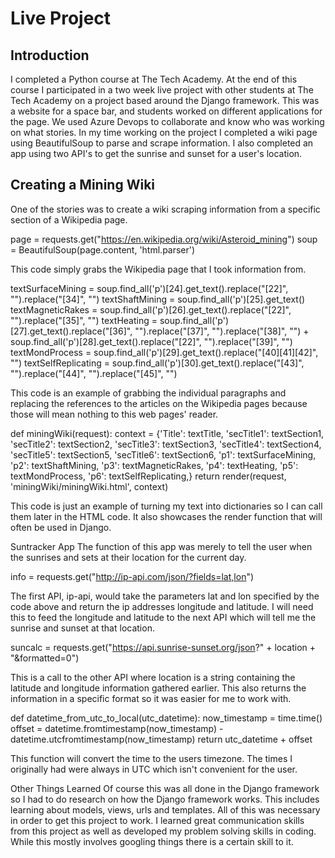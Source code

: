 # Live Project
## Introduction
I completed a Python course at The Tech Academy. At the end of this course I participated in a two week live project with other students at The Tech Academy on a project based around the Django framework. This was a website for a space bar, and students worked on different applications for the page. We used Azure Devops to collaborate and know who was working on what stories. In my time working on the project I completed a wiki page using BeautifulSoup to parse and scrape information. I also completed an app using two API's to get the sunrise and sunset for a user's location.

## Creating a Mining Wiki
One of the stories was to create a wiki scraping information from a specific section of a Wikipedia page.
  
  page = requests.get("https://en.wikipedia.org/wiki/Asteroid_mining")
  soup = BeautifulSoup(page.content, 'html.parser')
  
This code simply grabs the Wikipedia page that I took information from.

  textSurfaceMining = soup.find_all('p')[24].get_text().replace("[22]", "").replace("[34]", "")
  textShaftMining = soup.find_all('p')[25].get_text()
  textMagneticRakes = soup.find_all('p')[26].get_text().replace("[22]", "").replace("[35]", "")
  textHeating = soup.find_all('p')[27].get_text().replace("[36]", "").replace("[37]", "").replace("[38]", "") + soup.find_all('p')[28].get_text().replace("[22]", "").replace("[39]", "")
  textMondProcess = soup.find_all('p')[29].get_text().replace("[40][41][42]", "")
  textSelfReplicating = soup.find_all('p')[30].get_text().replace("[43]", "").replace("[44]", "").replace("[45]", "")
  
This code is an example of grabbing the individual paragraphs and replacing the references to the articles on the Wikipedia pages because those will mean nothing to this web pages' reader.

  def miningWiki(request):
      context = {'Title': textTitle, 'secTitle1': textSection1, 'secTitle2': textSection2, 'secTitle3': textSection3, 'secTitle4': textSection4, 'secTitle5': textSection5, 'secTitle6': textSection6, 'p1': textSurfaceMining, 'p2': textShaftMining, 'p3': textMagneticRakes, 'p4': textHeating, 'p5': textMondProcess, 'p6': textSelfReplicating,}
      return render(request, 'miningWiki/miningWiki.html', context)

This code is just an example of turning my text into dictionaries so I can call them later in the HTML code. It also showcases the render function that will often be used in Django.

Suntracker App
The function of this app was merely to tell the user when the sunrises and sets at their location for the current day.

  info = requests.get("http://ip-api.com/json/?fields=lat,lon")
  
The first API, ip-api, would take the parameters lat and lon specified by the code above and return the ip addresses longitude and latitude. I will need this to feed the longitude and latitude to the next API which will tell me the sunrise and sunset at that location.

  suncalc = requests.get("https://api.sunrise-sunset.org/json?" + location + "&formatted=0")
  
This is a call to the other API where location is a string containing the latitude and longitude information gathered earlier. This also returns the information in a specific format so it was easier for me to work with.

  def datetime_from_utc_to_local(utc_datetime):
    now_timestamp = time.time()
    offset = datetime.fromtimestamp(now_timestamp) - datetime.utcfromtimestamp(now_timestamp)
    return utc_datetime + offset
    
This function will convert the time to the users timezone. The times I originally had were always in UTC which isn't convenient for the user.

Other Things Learned
Of course this was all done in the Django framework so I had to do research on how the Django framework works. This includes learning about models, views, urls and templates. All of this was necessary in order to get this project to work. I learned great communication skills from this project as well as developed my problem solving skills in coding. While this mostly involves googling things there is a certain skill to it.

